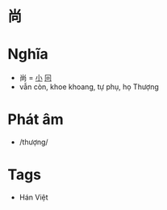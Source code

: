 # 尚

# Nghĩa
* 尚 = [小](小.md) [冋](冋.md)
* vẫn còn, khoe khoang, tự phụ, họ Thượng

# Phát âm
* /thượng/

# Tags
* Hán Việt

<script>window.HANZI_FIELD='尚';</script>
